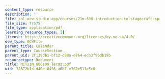 ```yaml
---
content_type: resource
description: ''
file: /ol-ocw-studio-app/courses/21m-606-introduction-to-stagecraft-spring-2009/32872b1dd40e8496a6b7e762e511e5c0_MIT21M_606s09_lec02.pdf
file_size: 77575
file_type: application/pdf
learning_resource_types: []
license: https://creativecommons.org/licenses/by-nc-sa/4.0/
ocw_type: OCWFile
parent_title: Calendar
parent_type: CourseSection
parent_uid: 2f139db1-bf12-d88a-e764-eda3f96db19b
resourcetype: Document
title: MIT21M_606s09_lec02.pdf
uid: 32872b1d-d40e-8496-a6b7-e762e511e5c0
---
```

